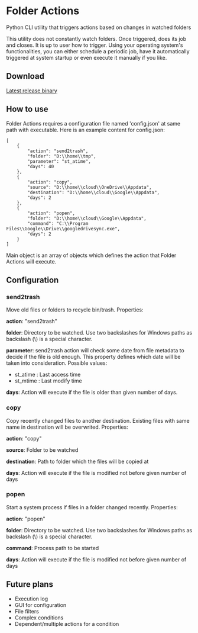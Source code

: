 # Folder Actions
Python CLI utility that triggers actions based on changes in watched folders

This utility does not constantly watch folders. Once triggered, does its job and closes. It is up to user how to trigger. Using your operating system's functionalities, you can either schedule a periodic job, have it automatically triggered at system startup or even execute it manually if you like.

## Download
[Latest release binary](https://github.com/kkayacan/folder-actions/releases/latest/download/folder-actions.zip)

## How to use
Folder Actions requires a configuration file named 'config.json' at same path with executable. Here is an example content for config.json:
```
[
    {
        "action": "send2trash",
        "folder": "D:\\home\\tmp",
        "parameter": "st_atime",
        "days": 40
    },
    {
        "action": "copy",
        "source": "D:\\home\\cloud\\OneDrive\\Appdata",
        "destination": "D:\\home\\cloud\\Google\\Appdata",
        "days": 2
    },
    {
        "action": "popen",
        "folder": "D:\\home\\cloud\\Google\\Appdata",
        "command": "C:\\Program Files\\Google\\Drive\\googledrivesync.exe",
        "days": 2
    }
]
```
Main object is an array of objects which defines the action that Folder Actions will execute.

## Configuration
### send2trash
Move old files or folders to recycle bin/trash. Properties:

**action**: "send2trash"

**folder**: Directory to be watched. Use two backslashes for Windows paths as backslash (\\) is a special character.

**parameter**: send2trash action will check some date from file metadata to decide if the file is old enough. This property defines which date will be taken into consideration. Possible values:
* st_atime : Last access time
* st_mtime : Last modify time

**days**: Action will execute if the file is older than given number of days.


### copy
Copy recently changed files to another destination. Existing files with same name in destination will be overwrited. Properties:

**action**: "copy"

**source**: Folder to be watched

**destination**: Path to folder which the files will be copied at

**days**: Action will execute if the file is modified not before given number of days

### popen
Start a system process if files in a folder changed recently. Properties:

**action**: "popen"

**folder**: Directory to be watched. Use two backslashes for Windows paths as backslash (\\) is a special character.

**command**: Process path to be started

**days**: Action will execute if the file is modified not before given number of days

## Future plans
* Execution log
* GUI for configuration
* File filters
* Complex conditions
* Dependent/multiple actions for a condition